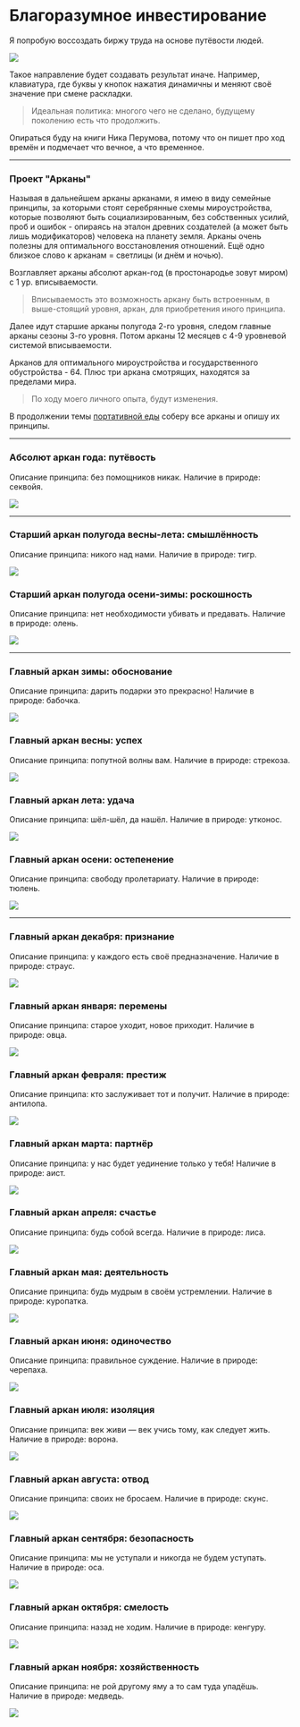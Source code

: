 # Благоразумное инвестирование

Я попробую воссоздать биржу труда на основе путёвости людей.

![](./Картинки/back20.jpg)

Такое направление будет создавать результат иначе. Например, клавиатура, где буквы у кнопок нажатия динамичны и меняют своё значение при смене раскладки.

> Идеальная политика: многого чего не сделано, будущему поколению есть что продолжить.

Опираться буду на книги Ника Перумова, потому что он пишет про ход времён и подмечает что вечное, а что временное.

---------------------------------

### Проект "Арканы"

Называя в дальнейшем арканы арканами, я имею в виду семейные принципы, за которыми стоят серебрянные схемы мироустройства, которые позволяют быть социализированным, без собственных усилий, проб и ошибок - опираясь на эталон древних создателей (а может быть лишь модификаторов) человека на планету земля. Арканы очень полезны для оптимального восстановления отношений. Ещё одно близкое слово к арканам = светлицы (и днём и ночью).

Возглавляет арканы абсолют аркан-год (в простонародье зовут миром) с 1 ур. вписываемости. 

> Вписываемость это возможность аркану быть встроенным, в выше-стоящий уровня, аркан, для приобретения иного принципа.

Далее идут старшие арканы полугода 2-го уровня, следом главные арканы сезоны 3-го уровня. Потом арканы 12 месяцев с 4-9 уровневой системой вписываемости. 

Арканов для оптимального мироустройства и государственного обустройства - 64. Плюс три аркана смотрящих, находятся за пределами мира.

> По ходу моего личного опыта, будут изменения.

В продолжении темы <a href="./Прототипы/Портативная еда/README.md">портативной еды</a> соберу все арканы и опишу их принципы.

<hr>

### Абсолют аркан года: путёвость

Описание принципа: без помощников никак.
Наличие в природе: секвойя.

![](./Картинки/Путёвость.jpg)

<hr>

### Старший аркан полугода весны-лета: смышлённость

Описание принципа: никого над нами.
Наличие в природе: тигр.

![](./Картинки/Смышлённость2.jpg)

### Старший аркан полугода осени-зимы: роскошность

Описание принципа: нет необходимости убивать и предавать.
Наличие в природе: олень.

![](./Картинки/Роскошность.jpg)

<hr>

### Главный аркан зимы: обоснование

Описание принципа: дарить подарки это прекрасно!
Наличие в природе: бабочка.

![](./Картинки/Обоснование.jpg)
### Главный аркан весны: успех

Описание принципа: попутной волны вам.
Наличие в природе: стрекоза.

![](./Картинки/Успех.jpg)
### Главный аркан лета: удача

Описание принципа: шёл-шёл, да нашёл.
Наличие в природе: утконос.

![](./Картинки/Удача.jpg)
### Главный аркан осени: остепенение

Описание принципа: свободу пролетариату.
Наличие в природе: тюлень.

![](./Картинки/Остепенение.jpg)

<hr>

### Главный аркан декабря: признание

Описание принципа: у каждого есть своё предназначение.
Наличие в природе: страус.

![](./Картинки/Признание.jpg)

### Главный аркан января: перемены

Описание принципа: старое уходит, новое приходит.
Наличие в природе: овца.

![](./Картинки/Перемены.jpg)
### Главный аркан февраля: престиж

Описание принципа: кто заслуживает тот и получит.
Наличие в природе: антилопа.

![](./Картинки/Престиж.jpg)
### Главный аркан марта: партнёр

Описание принципа: у нас будет уединение только у тебя!
Наличие в природе: аист.

![](./Картинки/Партнёр.jpg)
### Главный аркан апреля: счастье

Описание принципа: будь собой всегда.
Наличие в природе: лиса.

![](./Картинки/Счастье.jpg)
### Главный аркан мая: деятельность

Описание принципа: будь мудрым в своём устремлении.
Наличие в природе: куропатка.

![](./Картинки/Деятельность.jpg)
### Главный аркан июня: одиночество

Описание принципа: правильное суждение.
Наличие в природе: черепаха.

![](./Картинки/Одиночество.jpg)
### Главный аркан июля: изоляция

Описание принципа: век живи — век учись тому, как следует жить.
Наличие в природе: ворона.

![](./Картинки/Изоляция.jpg)
### Главный аркан августа: отвод

Описание принципа: своих не бросаем.
Наличие в природе: скунс.

![](./Картинки/Отвод.jpg)
### Главный аркан сентября: безопасность

Описание принципа: мы не уступали и никогда не будем уступать.
Наличие в природе: оса.

![](./Картинки/Безопасность.jpg)
### Главный аркан октября: смелость

Описание принципа: назад не ходим.
Наличие в природе: кенгуру.

![](./Картинки/Смелость.jpg)
### Главный аркан ноября: хозяйственность

Описание принципа: не рой другому яму а то сам туда упадёшь.
Наличие в природе: медведь.

![](./Картинки/Хозяйственность.jpg)